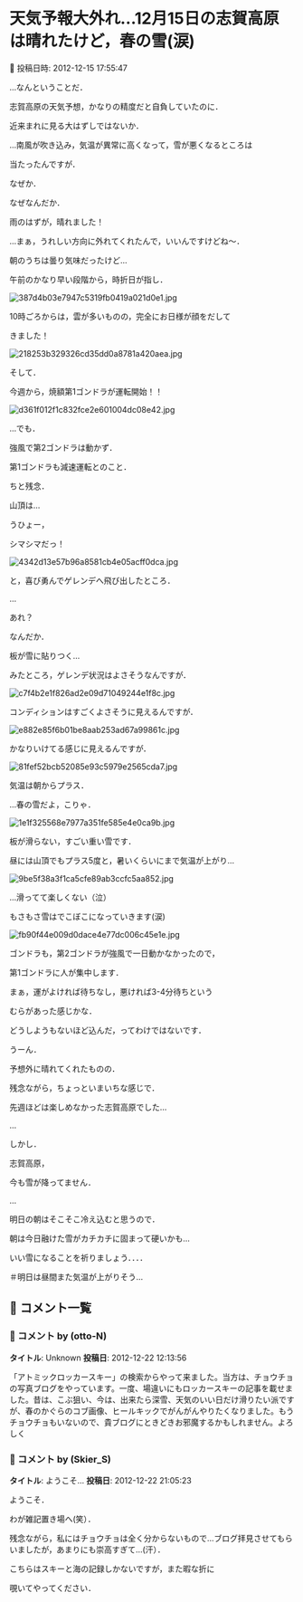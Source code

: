 # 天気予報大外れ…12月15日の志賀高原は晴れたけど，春の雪(涙)

📅 投稿日時: 2012-12-15 17:55:47

…なんということだ．


志賀高原の天気予想，かなりの精度だと自負していたのに．


近来まれに見る大はずしではないか．





…南風が吹き込み，気温が異常に高くなって，雪が悪くなるところは


当たったんですが．


なぜか．


なぜなんだか．


雨のはずが，晴れました！


…まぁ，うれしい方向に外れてくれたんで，いいんですけどね～．





朝のうちは曇り気味だったけど…


午前のかなり早い段階から，時折日が指し．




![387d4b03e7947c5319fb0419a021d0e1.jpg](images/387d4b03e7947c5319fb0419a021d0e1.jpg)







10時ごろからは，雲が多いものの，完全にお日様が顔をだして


きました！




![218253b329326cd35dd0a8781a420aea.jpg](images/218253b329326cd35dd0a8781a420aea.jpg)







そして．


今週から，焼額第1ゴンドラが運転開始！！




![d361f012f1c832fce2e601004dc08e42.jpg](images/d361f012f1c832fce2e601004dc08e42.jpg)




…でも．


強風で第2ゴンドラは動かず．


第1ゴンドラも減速運転とのこと．


ちと残念．





山頂は…


うひょー，


シマシマだっ！




![4342d13e57b96a8581cb4e05acff0dca.jpg](images/4342d13e57b96a8581cb4e05acff0dca.jpg)







と，喜び勇んでゲレンデへ飛び出したところ．


…


あれ？





なんだか．


板が雪に貼りつく…





みたところ，ゲレンデ状況はよさそうなんですが．




![c7f4b2e1f826ad2e09d71049244e1f8c.jpg](images/c7f4b2e1f826ad2e09d71049244e1f8c.jpg)







コンディションはすごくよさそうに見えるんですが．




![e882e85f6b01be8aab253ad67a99861c.jpg](images/e882e85f6b01be8aab253ad67a99861c.jpg)







かなりいけてる感じに見えるんですが．




![81fef52bcb52085e93c5979e2565cda7.jpg](images/81fef52bcb52085e93c5979e2565cda7.jpg)







気温は朝からプラス．


…春の雪だよ，こりゃ．




![1e1f325568e7977a351fe585e4e0ca9b.jpg](images/1e1f325568e7977a351fe585e4e0ca9b.jpg)







板が滑らない，すごい重い雪です．


昼には山頂でもプラス5度と，暑いくらいにまで気温が上がり…




![9be5f38a3f1ca5cfe89ab3ccfc5aa852.jpg](images/9be5f38a3f1ca5cfe89ab3ccfc5aa852.jpg)







…滑ってて楽しくない（泣）


もさもさ雪はでこぼこになっていきます(涙)




![fb90f44e009d0dace4e77dc006c45e1e.jpg](images/fb90f44e009d0dace4e77dc006c45e1e.jpg)







ゴンドラも，第2ゴンドラが強風で一日動かなかったので，


第1ゴンドラに人が集中します．


まぁ，運がよければ待ちなし，悪ければ3-4分待ちという


むらがあった感じかな．


どうしようもないほど込んだ，ってわけではないです．





うーん．


予想外に晴れてくれたものの．


残念ながら，ちょっといまいちな感じで．


先週ほどは楽しめなかった志賀高原でした…





…


しかし．


志賀高原，


今も雪が降ってません．


…


明日の朝はそこそこ冷え込むと思うので．


朝は今日融けた雪がカチカチに固まって硬いかも…





いい雪になることを祈りましょう．．．．


＃明日は昼間また気温が上がりそう…

## 💬 コメント一覧

### 💬 コメント by (otto-N)
**タイトル**: Unknown
**投稿日**: 2012-12-22 12:13:56

「アトミックロッカースキー」の検索からやって来ました。当方は、チョウチョの写真ブログをやっています。一度、場違いにもロッカースキーの記事を載せました。昔は、こぶ狙い、今は、出来たら深雪、天気のいい日だけ滑りたい派ですが、春のかぐらのコブ画像、ヒールキックでがんがんやりたくなりました。もうチョウチョもいないので、貴ブログにときどきお邪魔するかもしれません。よろしく

### 💬 コメント by (Skier_S)
**タイトル**: ようこそ…
**投稿日**: 2012-12-22 21:05:23

ようこそ．

わが雑記置き場へ(笑）．



残念ながら，私にはチョウチョは全く分からないもので…ブログ拝見させてもらいましたが，あまりにも崇高すぎて…(汗）．



こちらはスキーと海の記録しかないですが，また暇な折に

覗いてやってください．

